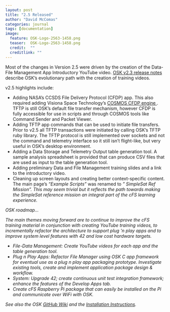 ```yaml
---
layout: post
title: "2.5 Released"
author: "David McComas"
categories: journal
tags: [documentation]
image:
  feature: OSK-Logo-2563-1458.png
  teaser:  OSK-Logo-2563-1458.png
  credit:  ""
  creditlink: ""
---
```

<div>

Most of the changes in Version 2.5 were driven by the creation of the Data-File Management App Introductory YouTube video.  <a href="https://opensatkit.github.io/journal/Version-2_3-Released.html">OSK v2.3 release notes</a> describe OSK’s evolutionary path with the creation of training videos.

<p>v2.5 highlights include:</p>

<ul>
  <li>Adding NASA’s CCSDS File Delivery Protocol (CFDP) app. This also required adding Visiona Space Technology’s <a href="https://github.com/visionaspace/cfdp_cosmos"> COSMOS CFDP engine </a>. TFTP is still OSK’s default file transfer mechanism, however CFDP is fully accessible for use in scripts and through COSMOS tools like Command Sender and Packet Viewer. </li>
  <li>Adding TFTP app commands that can be used to initiate file transfers.  Prior to v2.5 all TFTP transactions were initiated by calling OSK’s TFTP ruby library. The TFTP protocol is still implemented over sockets and not the command and telemetry interface so it still isn’t flight-like, but very useful in OSK’s desktop environment. </li>
  <li>Adding a Data Storage and Telemetry Output table generation tool.  A sample analysis spreadsheet is provided that can produce CSV files that are used as input to the table generation tool. </li>
  <li>Adding preliminary Data and File Management training slides and a link to the introductory video.</li>
  <li>Cleaning up screen layouts and creating better context-specific content. The main page’s <i>“Example Scripts”</i> was renamed to <i>” SimpleSat Ref Mission”. This may seem trivial but it reflects the path towards making the SimpleSat reference mission an integral part of the cFS learning experience. </li>
</ul>


<p>OSK roadmap...</p>

The main themes moving forward are to continue to improve the cFS training material in conjunction with creating YouTube training videos, to incrementally refactor the architecture to support plug 'n play apps and to improve system level features with 42 and low cost hardware targets.

<ul>
  <li> File-Data Management: Create YouTube videos for each app and the table generation tool.</li>
  <li> Plug n Play Apps: Refactor File Manager using OSK C app framework for eventual use as a plug n play app packaging prototype. Investigate existing tools, create and implement application package design & workflow.</li>
  <li> System: Upgrade 42; create continuous unit test integration framework; enhance the features of the <i>Develop Apps</i> tab.</li>
  <li> Create cFS Raspberry Pi package that can easily be installed on the Pi and communicate over WiFi with OSK.</li>
</ul>

<p>See also the OSK <a href="{{site.github.wiki-url}}">GitHub Wiki</a> and the <a href="https://opensatkit.github.io/journal/Installation-Guide.html">Installation Instructions</a>.</p>

</div>
